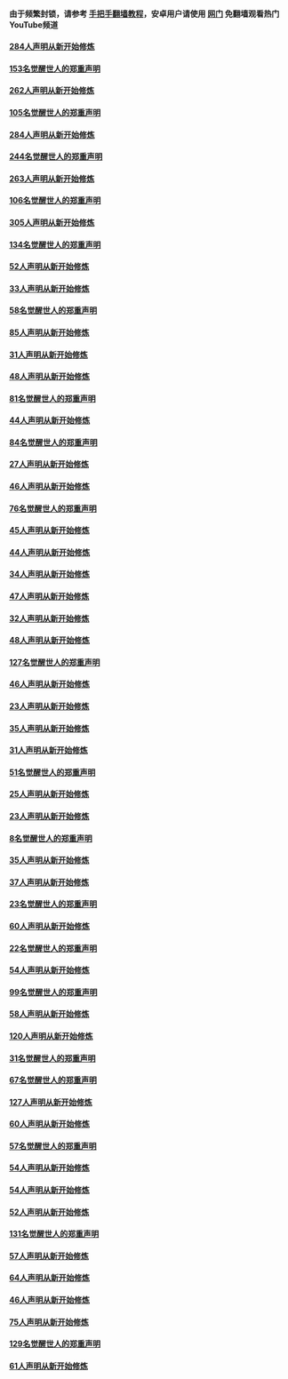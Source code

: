 #### 由于频繁封锁，请参考 [手把手翻墙教程](https://github.com/gfw-breaker/guides/wiki/)，安卓用户请使用 [网门](https://github.com/gfw-breaker/nogfw/blob/master/dl.md?t=04130601) 免翻墙观看热门YouTube频道 

#### [284人声明从新开始修炼](../pages/91/423296.md?t=04130601) 

#### [153名觉醒世人的郑重声明](../pages/91/423295.md?t=04130601) 

#### [262人声明从新开始修炼](../pages/91/423004.md?t=04130601) 

#### [105名觉醒世人的郑重声明](../pages/91/423003.md?t=04130601) 

#### [284人声明从新开始修炼](../pages/91/422707.md?t=04130601) 

#### [244名觉醒世人的郑重声明](../pages/91/422706.md?t=04130601) 

#### [263人声明从新开始修炼](../pages/91/422553.md?t=04130601) 

#### [106名觉醒世人的郑重声明](../pages/91/422552.md?t=04130601) 

#### [305人声明从新开始修炼](../pages/91/422153.md?t=04130601) 

#### [134名觉醒世人的郑重声明](../pages/91/422152.md?t=04130601) 

#### [52人声明从新开始修炼](../pages/91/421846.md?t=04130601) 

#### [33人声明从新开始修炼](../pages/91/421804.md?t=04130601) 

#### [58名觉醒世人的郑重声明](../pages/91/421845.md?t=04130601) 

#### [85人声明从新开始修炼](../pages/91/421769.md?t=04130601) 

#### [31人声明从新开始修炼](../pages/91/421763.md?t=04130601) 

#### [48人声明从新开始修炼](../pages/91/421605.md?t=04130601) 

#### [81名觉醒世人的郑重声明](../pages/91/421656.md?t=04130601) 

#### [44人声明从新开始修炼](../pages/91/421544.md?t=04130601) 

#### [84名觉醒世人的郑重声明](../pages/91/421543.md?t=04130601) 

#### [27人声明从新开始修炼](../pages/91/421465.md?t=04130601) 

#### [46人声明从新开始修炼](../pages/91/421454.md?t=04130601) 

#### [76名觉醒世人的郑重声明](../pages/91/421453.md?t=04130601) 

#### [45人声明从新开始修炼](../pages/91/421452.md?t=04130601) 

#### [44人声明从新开始修炼](../pages/91/421422.md?t=04130601) 

#### [34人声明从新开始修炼](../pages/91/421322.md?t=04130601) 

#### [47人声明从新开始修炼](../pages/91/421264.md?t=04130601) 

#### [32人声明从新开始修炼](../pages/91/421225.md?t=04130601) 

#### [48人声明从新开始修炼](../pages/91/421202.md?t=04130601) 

#### [127名觉醒世人的郑重声明](../pages/91/421224.md?t=04130601) 

#### [46人声明从新开始修炼](../pages/91/421203.md?t=04130601) 

#### [23人声明从新开始修炼](../pages/91/421138.md?t=04130601) 

#### [35人声明从新开始修炼](../pages/91/421122.md?t=04130601) 

#### [31人声明从新开始修炼](../pages/91/421081.md?t=04130601) 

#### [51名觉醒世人的郑重声明](../pages/91/421080.md?t=04130601) 

#### [25人声明从新开始修炼](../pages/91/421020.md?t=04130601) 

#### [23人声明从新开始修炼](../pages/91/420884.md?t=04130601) 

#### [8名觉醒世人的郑重声明](../pages/91/420883.md?t=04130601) 

#### [35人声明从新开始修炼](../pages/91/420809.md?t=04130601) 

#### [37人声明从新开始修炼](../pages/91/420766.md?t=04130601) 

#### [23名觉醒世人的郑重声明](../pages/91/420765.md?t=04130601) 

#### [60人声明从新开始修炼](../pages/91/420727.md?t=04130601) 

#### [22名觉醒世人的郑重声明](../pages/91/420726.md?t=04130601) 

#### [54人声明从新开始修炼](../pages/91/420529.md?t=04130601) 

#### [99名觉醒世人的郑重声明](../pages/91/420528.md?t=04130601) 

#### [58人声明从新开始修炼](../pages/91/420198.md?t=04130601) 

#### [120人声明从新开始修炼](../pages/91/420141.md?t=04130601) 

#### [31名觉醒世人的郑重声明](../pages/91/420197.md?t=04130601) 

#### [67名觉醒世人的郑重声明](../pages/91/420140.md?t=04130601) 

#### [127人声明从新开始修炼](../pages/91/420082.md?t=04130601) 

#### [60人声明从新开始修炼](../pages/91/420081.md?t=04130601) 

#### [57名觉醒世人的郑重声明](../pages/91/420080.md?t=04130601) 

#### [54人声明从新开始修炼](../pages/91/419533.md?t=04130601) 

#### [54人声明从新开始修炼](../pages/91/419532.md?t=04130601) 

#### [52人声明从新开始修炼](../pages/91/419531.md?t=04130601) 

#### [131名觉醒世人的郑重声明](../pages/91/419530.md?t=04130601) 

#### [57人声明从新开始修炼](../pages/91/419430.md?t=04130601) 

#### [64人声明从新开始修炼](../pages/91/419429.md?t=04130601) 

#### [46人声明从新开始修炼](../pages/91/419428.md?t=04130601) 

#### [75人声明从新开始修炼](../pages/91/419427.md?t=04130601) 

#### [129名觉醒世人的郑重声明](../pages/91/419426.md?t=04130601) 

#### [61人声明从新开始修炼](../pages/91/419198.md?t=04130601) 

